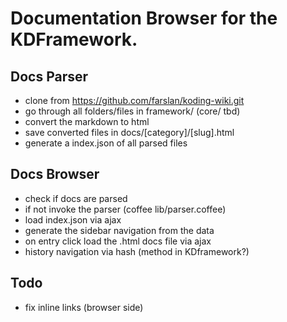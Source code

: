 # Documentation Browser for the KDFramework.

## Docs Parser

- clone from https://github.com/farslan/koding-wiki.git
- go through all folders/files in framework/ (core/ tbd)
- convert the markdown to html
- save converted files in docs/[category]/[slug].html
- generate a index.json of all parsed files

## Docs Browser

- check if docs are parsed
- if not invoke the parser (coffee lib/parser.coffee)
- load index.json via ajax
- generate the sidebar navigation from the data
- on entry click load the .html docs file via ajax
- history navigation via hash (method in KDframework?)

## Todo

- fix inline links (browser side)